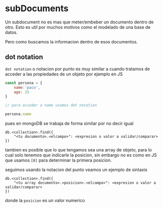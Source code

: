 # subDocuments

Un subdocument no es mas que meter/embeber un documento dentro de otro. Esto es util por muchos motivos como el modelado de una base de datos.

Pero como buscamos la informacion dentro de esos documentos.

## dot notation

`dot notation` o notacion por punto es muy similar a cuando tratamos de acceder a las propiedades de un objeto por ejemplo en JS

```javascript
const persona = {
    name:'paco',
    age: 25
}

// para acceder a name usamos dot notation

persona.name

```

pues en mongoDB se trabaja de forma similar por no decir igual


```shell
db.<collection>.find({
    "<tu documento>.<elcampo>": <expresion o valor a validar/comparar>
})
```

tambien es posible que lo que tengamos sea una array de objeto, para lo cual solo tenemos que indicarle la posicion, sin embargo no es como en JS que usamos `[0]` para determinar la primera posicion.

seguimos usando la notacion del punto veamos un ejemplo de sintaxis

```shell
db.<collection>.find({
    "<tu array documento>.<posicion>.<elcampo>": <expresion o valor a validar/comparar>
})
```

donde la `posicion` es un valor numerico

